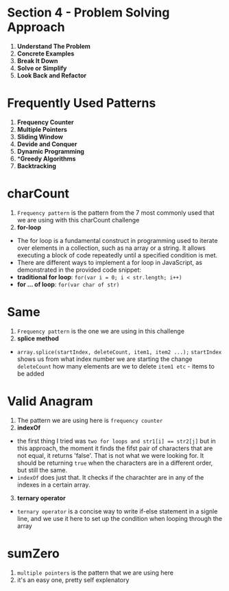 # Section 4 - Problem Solving Approach 
1. **Understand The Problem** 
2. **Concrete Examples**
3. **Break It Down**
4. **Solve or Simplify**
5. **Look Back and Refactor**

# Frequently Used Patterns 
1. **Frequency Counter**
2. **Multiple Pointers**
3. **Sliding Window**
4. **Devide and Conquer**
5. **Dynamic Programming**
6. ***Greedy Algorithms**
7. **Backtracking**

# charCount 
1. `Frequency pattern` is the pattern from the 7 most commonly used that we are using with this charCount challenge
2. **for-loop** 
- The for loop is a fundamental construct in programming used to iterate over elements in a collection, such as na array or a string. It allows executing a block of code repeatedly until a specified condition is met. 
- There are different ways to implement a for loop in JavaScript, as demonstrated in the provided code snippet: 
- **traditional for loop**: 
`for(var i = 0; i < str.length; i++)` 
- **for ... of loop**: 
`for(var char of str)` 

# Same 
1. `Frequency pattern` is the one we are using in this challenge 
1. **splice method**
- `array.splice(startIndex, deleteCount, item1, item2 ...);`
`startIndex` shows us from what index number we are starting the change 
`deleteCount` how many elements are we to delete
`item1 etc` - items to be added

# Valid Anagram 
1. The pattern we are using here is `frequency counter`
2. **indexOf**
- the first thing I tried was `two for loops and str1[i] == str2[j]` but in this approach, the moment it finds the fifst pair of characters that are not equal, it returns 'false'. That is not what we were looking for. It should be returning `true` when the characters are in a different order, but still the same. 
- `indexOf` does just that. It checks if the charachter are in any of the indexes in a certain array. 
3. **ternary operator**
- `ternary operator` is a concise way to write if-else statement in a signle line, and we use it here to set up the condition when looping through the array

# sumZero
1. `multiple pointers` is the pattern that we are using here 
2. it's an easy one, pretty self explenatory 

 
